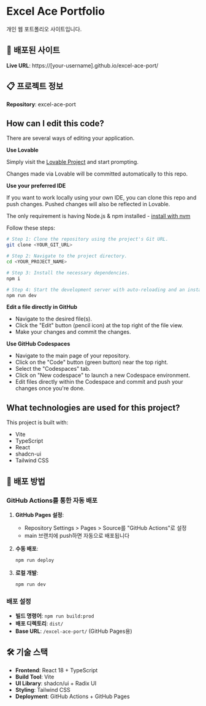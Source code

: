 # Excel Ace Portfolio

개인 웹 포트폴리오 사이트입니다.

## 🚀 배포된 사이트

**Live URL**: https://[your-username].github.io/excel-ace-port/

## 📋 프로젝트 정보

**Repository**: excel-ace-port

## How can I edit this code?

There are several ways of editing your application.

**Use Lovable**

Simply visit the [Lovable Project](https://lovable.dev/projects/06089328-b460-4a7b-99fb-99877d1473c0) and start prompting.

Changes made via Lovable will be committed automatically to this repo.

**Use your preferred IDE**

If you want to work locally using your own IDE, you can clone this repo and push changes. Pushed changes will also be reflected in Lovable.

The only requirement is having Node.js & npm installed - [install with nvm](https://github.com/nvm-sh/nvm#installing-and-updating)

Follow these steps:

```sh
# Step 1: Clone the repository using the project's Git URL.
git clone <YOUR_GIT_URL>

# Step 2: Navigate to the project directory.
cd <YOUR_PROJECT_NAME>

# Step 3: Install the necessary dependencies.
npm i

# Step 4: Start the development server with auto-reloading and an instant preview.
npm run dev
```

**Edit a file directly in GitHub**

- Navigate to the desired file(s).
- Click the "Edit" button (pencil icon) at the top right of the file view.
- Make your changes and commit the changes.

**Use GitHub Codespaces**

- Navigate to the main page of your repository.
- Click on the "Code" button (green button) near the top right.
- Select the "Codespaces" tab.
- Click on "New codespace" to launch a new Codespace environment.
- Edit files directly within the Codespace and commit and push your changes once you're done.

## What technologies are used for this project?

This project is built with:

- Vite
- TypeScript
- React
- shadcn-ui
- Tailwind CSS

## 🚀 배포 방법

### GitHub Actions를 통한 자동 배포

1. **GitHub Pages 설정**:
   - Repository Settings > Pages > Source를 "GitHub Actions"로 설정
   - main 브랜치에 push하면 자동으로 배포됩니다

2. **수동 배포**:
   ```bash
   npm run deploy
   ```

3. **로컬 개발**:
   ```bash
   npm run dev
   ```

### 배포 설정

- **빌드 명령어**: `npm run build:prod`
- **배포 디렉토리**: `dist/`
- **Base URL**: `/excel-ace-port/` (GitHub Pages용)

## 🛠️ 기술 스택

- **Frontend**: React 18 + TypeScript
- **Build Tool**: Vite
- **UI Library**: shadcn/ui + Radix UI
- **Styling**: Tailwind CSS
- **Deployment**: GitHub Actions + GitHub Pages
